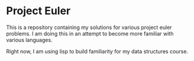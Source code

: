 # Project Euler

This is a repository containing my solutions for various project euler problems.
I am doing this in an attempt to become more familiar with various languages.

Right now, I am using lisp to build familiarity for my data structures course.
